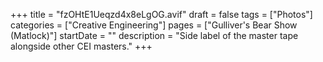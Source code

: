 +++
title = "fzOHtE1Ueqzd4x8eLgOG.avif"
draft = false
tags = ["Photos"]
categories = ["Creative Engineering"]
pages = ["Gulliver's Bear Show (Matlock)"]
startDate = ""
description = "Side label of the master tape alongside other CEI masters."
+++
